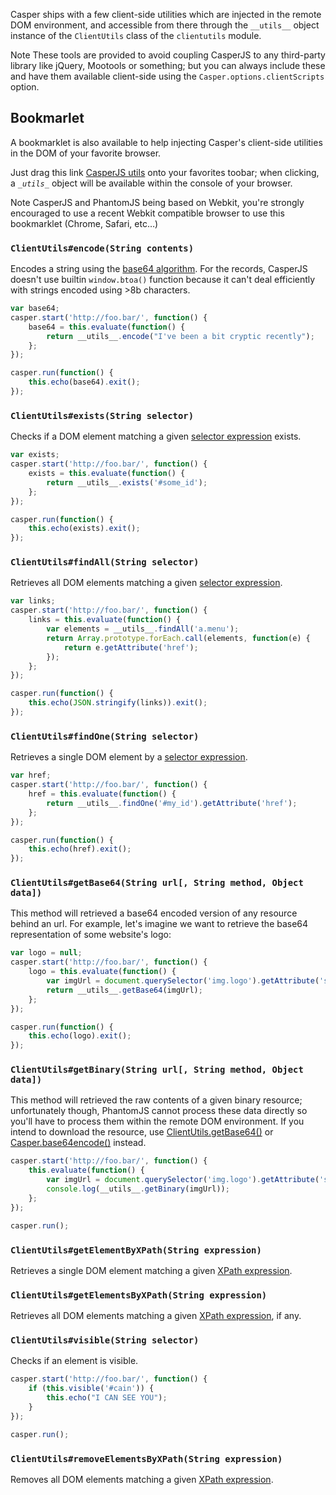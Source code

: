 Casper ships with a few client-side utilities which are injected in the
remote DOM environment, and accessible from there through the
`__utils__` object instance of the `ClientUtils` class of the
`clientutils` module.

<span class="label label-info">Note</span> These tools are provided to avoid
coupling CasperJS to any third-party library like jQuery, Mootools or
something; but you can always include these and have them available client-side
using the `Casper.options.clientScripts` option.

<h2 id="bookmarklet">Bookmarlet</h2>

A bookmarklet is also available to help injecting Casper's client-side
utilities in the DOM of your favorite browser.

Just drag this link
<span class="label label-info"><a href="javascript:void(function()%7Bif(!document.getElementById('CasperUtils'))%7Bvar%20CasperUtils=document.createElement('script');CasperUtils.id='CasperUtils';CasperUtils.src='https://raw.github.com/n1k0/casperjs/master/modules/clientutils.js';document.documentElement.appendChild(CasperUtils);%7D%7D());">CasperJS utils</a></span>
onto your favorites toobar; when clicking, a <code>\__utils__</code> object will
be available within the console of your browser.

<span class="label label-info">Note</span> CasperJS and PhantomJS being based
on Webkit, you're strongly encouraged to use a recent Webkit compatible browser
to use this bookmarklet (Chrome, Safari, etc…)

<h3 id="phantom_Casper_ClientUtils_encode"><code>ClientUtils#encode(String contents)</code></h3>

Encodes a string using the [base64
algorithm](http://en.wikipedia.org/wiki/Base64). For the records,
CasperJS doesn't use builtin `window.btoa()` function because it can't
deal efficiently with strings encoded using \>8b characters.

```javascript
var base64;
casper.start('http://foo.bar/', function() {
    base64 = this.evaluate(function() {
        return __utils__.encode("I've been a bit cryptic recently");
    };
});

casper.run(function() {
    this.echo(base64).exit();
});
```

<h3 id="phantom_Casper_ClientUtils_exists"><code>ClientUtils#exists(String selector)</code></h3>

Checks if a DOM element matching a given [selector expression](#selectors) exists.

```javascript
var exists;
casper.start('http://foo.bar/', function() {
    exists = this.evaluate(function() {
        return __utils__.exists('#some_id');
    };
});

casper.run(function() {
    this.echo(exists).exit();
});
```

<h3 id="phantom_Casper_ClientUtils_findAll"><code>ClientUtils#findAll(String selector)</code></h3>

Retrieves all DOM elements matching a given [selector expression](#selectors).

```javascript
var links;
casper.start('http://foo.bar/', function() {
    links = this.evaluate(function() {
        var elements = __utils__.findAll('a.menu');
        return Array.prototype.forEach.call(elements, function(e) {
            return e.getAttribute('href');
        });
    };
});

casper.run(function() {
    this.echo(JSON.stringify(links)).exit();
});
```

<h3 id="phantom_Casper_ClientUtils_findOne"><code>ClientUtils#findOne(String selector)</code></h3>

Retrieves a single DOM element by a [selector expression](#selectors).

```javascript
var href;
casper.start('http://foo.bar/', function() {
    href = this.evaluate(function() {
        return __utils__.findOne('#my_id').getAttribute('href');
    };
});

casper.run(function() {
    this.echo(href).exit();
});
```

<h3 id="phantom_Casper_ClientUtils_getBase64"><code>ClientUtils#getBase64(String url[, String method, Object data])</code></h3>

This method will retrieved a base64 encoded version of any resource
behind an url. For example, let's imagine we want to retrieve the base64
representation of some website's logo:

```javascript
var logo = null;
casper.start('http://foo.bar/', function() {
    logo = this.evaluate(function() {
        var imgUrl = document.querySelector('img.logo').getAttribute('src');
        return __utils__.getBase64(imgUrl);
    };
});

casper.run(function() {
    this.echo(logo).exit();
});
```

<h3 id="phantom_Casper_ClientUtils_getBinary"><code>ClientUtils#getBinary(String url[, String method, Object data])</code></h3>

This method will retrieved the raw contents of a given binary resource;
unfortunately though, PhantomJS cannot process these data directly so
you'll have to process them within the remote DOM environment. If you
intend to download the resource, use
[ClientUtils.getBase64()](#phantom_Casper_ClientUtils_getBase64) or
[Casper.base64encode()](#phantom_Casper_base64encode) instead.

```javascript
casper.start('http://foo.bar/', function() {
    this.evaluate(function() {
        var imgUrl = document.querySelector('img.logo').getAttribute('src');
        console.log(__utils__.getBinary(imgUrl));
    };
});

casper.run();
```

<h3 id="phantom_Casper_ClientUtils_getElementByXPath"><code>ClientUtils#getElementByXPath(String expression)</code></h3>

Retrieves a single DOM element matching a given [XPath expression](http://www.w3.org/TR/xpath/).

<h3 id="phantom_Casper_ClientUtils_getElementsByXPath"><code>ClientUtils#getElementsByXPath(String expression)</code></h3>

Retrieves all DOM elements matching a given [XPath expression](http://www.w3.org/TR/xpath/), if any.

<h3 id="phantom_Casper_ClientUtils_visible"><code>ClientUtils#visible(String selector)</code></h3>

Checks if an element is visible.

```javascript
casper.start('http://foo.bar/', function() {
    if (this.visible('#cain')) {
        this.echo("I CAN SEE YOU");
    }
});

casper.run();
```

<h3 id="phantom_Casper_ClientUtils_removeElementsByXPath"><code>ClientUtils#removeElementsByXPath(String expression)</code></h3>

Removes all DOM elements matching a given [XPath expression](http://www.w3.org/TR/xpath/).
